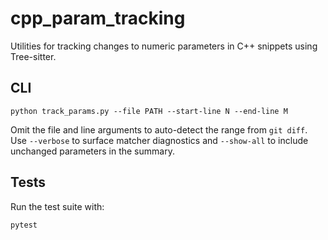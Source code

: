 # cpp_param_tracking

Utilities for tracking changes to numeric parameters in C++ snippets using Tree-sitter.

## CLI

```
python track_params.py --file PATH --start-line N --end-line M
```

Omit the file and line arguments to auto-detect the range from `git diff`. Use `--verbose` to surface matcher diagnostics and `--show-all` to include unchanged parameters in the summary.

## Tests

Run the test suite with:

```
pytest
```
